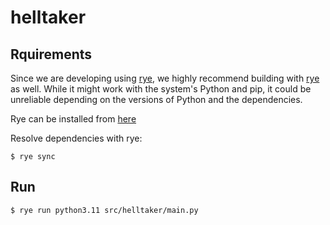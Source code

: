 # helltaker

## Rquirements

Since we are developing using [rye](https://github.com/mitsuhiko/rye/), we highly recommend building with [rye](https://github.com/mitsuhiko/rye/) as well. While it might work with the system's Python and pip, it could be unreliable depending on the versions of Python and the dependencies.

Rye can be installed from [here](https://rye-up.com/)

Resolve dependencies with rye:

```shell
$ rye sync
```

## Run

```shell
$ rye run python3.11 src/helltaker/main.py
```
